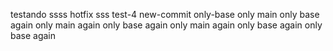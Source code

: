 testando
ssss
hotfix
sss
test-4
new-commit
only-base
only main
only base again
only main again
only base again
only main again
only base again
only base again
